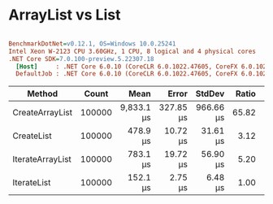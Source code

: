 # ArrayList vs List

``` ini

BenchmarkDotNet=v0.12.1, OS=Windows 10.0.25241
Intel Xeon W-2123 CPU 3.60GHz, 1 CPU, 8 logical and 4 physical cores
.NET Core SDK=7.0.100-preview.5.22307.18
  [Host]     : .NET Core 6.0.10 (CoreCLR 6.0.1022.47605, CoreFX 6.0.1022.47605), X64 RyuJIT
  DefaultJob : .NET Core 6.0.10 (CoreCLR 6.0.1022.47605, CoreFX 6.0.1022.47605), X64 RyuJIT


```
|           Method |  Count |       Mean |     Error |    StdDev | Ratio | RatioSD |    Gen 0 |    Gen 1 |    Gen 2 | Allocated |
|----------------- |------- |-----------:|----------:|----------:|------:|--------:|---------:|---------:|---------:|----------:|
|  CreateArrayList | 100000 | 9,833.1 μs | 327.85 μs | 966.66 μs | 65.82 |    6.93 | 796.8750 | 671.8750 | 421.8750 | 4497742 B |
|       CreateList | 100000 |   478.9 μs |  10.72 μs |  31.61 μs |  3.12 |    0.23 | 128.9063 | 101.5625 |  98.1445 | 1049677 B |
| IterateArrayList | 100000 |   783.1 μs |  19.72 μs |  56.90 μs |  5.20 |    0.38 |        - |        - |        - |      48 B |
|      IterateList | 100000 |   152.1 μs |   2.75 μs |   6.48 μs |  1.00 |    0.00 |        - |        - |        - |         - |

